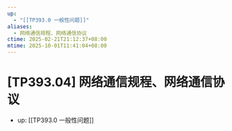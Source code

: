 ```yaml
---
up:
  - "[[TP393.0 一般性问题]]"
aliases:
  - 网络通信规程、网络通信协议
ctime: 2025-02-21T21:12:37+08:00
mtime: 2025-10-01T11:41:04+08:00
---
```


# [TP393.04] 网络通信规程、网络通信协议

- up: [[TP393.0 一般性问题]]
